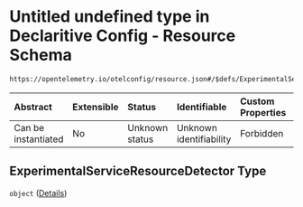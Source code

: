 # Untitled undefined type in Declaritive Config - Resource Schema

```txt
https://opentelemetry.io/otelconfig/resource.json#/$defs/ExperimentalServiceResourceDetector
```



| Abstract            | Extensible | Status         | Identifiable            | Custom Properties | Additional Properties | Access Restrictions | Defined In                                                        |
| :------------------ | :--------- | :------------- | :---------------------- | :---------------- | :-------------------- | :------------------ | :---------------------------------------------------------------- |
| Can be instantiated | No         | Unknown status | Unknown identifiability | Forbidden         | Forbidden             | none                | [resource.json\*](../schema/resource.json "open original schema") |

## ExperimentalServiceResourceDetector Type

`object` ([Details](resource-defs-experimentalserviceresourcedetector.md))
